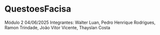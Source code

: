 ﻿# QuestoesFacisa
 Módulo 2 04/06/2025
 Integrantes: Walter Luan, Pedro Henrique Rodrigues, Ramon Trindade, João Vitor Vicente, Thayslan Costa
